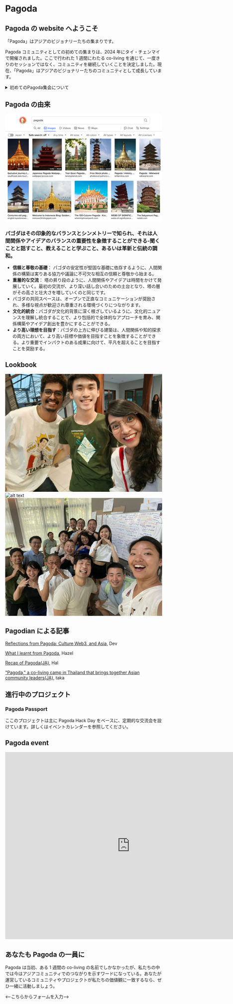 # Pagoda

## Pagoda の website へようこそ

「Pagoda」はアジアのビジョナリーたちの集まりです。

Pagoda コミュニティとしての初めての集まりは、2024 年にタイ・チェンマイで開催されました。ここで行われた 1 週間にわたる co-living を通じて、一度きりのセッションではなく、コミュニティを継続していくことを決定しました。現在、「Pagoda」はアジアのビジョナリーたちのコミュニティとして成長しています。

<details>
<summary>初めてのPagoda集会について</summary>
<div>

- この初めての Pagoda、我らのリーダー Songyi Lee が主催する怪しげな co-living 集会でした。招待制だったこの会は、[いくつかのドキュメント](https://docs.google.com/document/d/1SCLovWsdBdNwUhrapLWB0Frj9714Q3uq1iEgy--u9aI/edit)が事前に共有されていましたが、ほとんど何が起こるのかはわかっていませんでした。
- この集会は、2024 年にタイ・バンコクで開催される Devcon に向けて、アジアのビジョナリーたちが集まる場を提供することを目的としていました。この会議の中で、アジアの各国から参加しているローカルリーダーから、それぞれのエコシステムにおける文化的なバックグラウンドや課題を共有し、アジア地域の未来がどのようにあるべきかを議論しました。
- そこで、アジア地域としていくつか重点的に取り組むべき要素が見出されました。それらは内面のつながりを重視する Social, 小さな自律的なコミュニティ同士を繋げる Exchange。そしてそれらを支えるインフラストラクチャーとしての Tech に分かれ、作業を進めました。アーカイブは[ここ](https://www.notion.so/pagodasia/Dreamy-Asia-148be365f5c5456fa6cf486b29bd56b4)からご覧いただけます。
- 現在、すでに初めての Pagoda 集会は終わりましたが、今年に控えた Devcon に向けてイベントの開催やコミュニティのサポートなどがアクティブに行われています。

</div>
</details>

## Pagoda の由来

![alt text](pagdaserchresult.png)

### パゴダはその印象的なバランスとシンメトリーで知られ、それは人間関係やアイデアのバランスの重要性を象徴することができる-聞くことと話すこと、教えることと学ぶこと、あるいは革新と伝統の調和。

- **信頼と尊敬の基礎**： パゴダの安定性が堅固な基礎に依存するように、人間関係の構築は実りある協力や議論に不可欠な相互の信頼と尊敬から始まる。
- **重層的な交流**： 塔の昇り段のように、人間関係やアイデアは時間をかけて発展していく。最初の交流が、より深い話し合いのための土台となり、塔の層がその高さと壮大さを増していくのと同じです。
- パゴダの共同スペースは、オープンで正直なコミュニケーションが奨励され、多様な視点が歓迎され尊重される環境づくりにつながります。
- **文化的統合**：パゴダが文化的背景に深く根ざしているように、文化的ニュアンスを理解し統合することで、より包括的で全体的なアプローチを育み、関係構築やアイデア創出を豊かにすることができる。
- **より高い理想を目指す**：パゴダの上方に伸びる建築は、人間関係や知的探求の両方において、より高い目標や価値を目指すことを象徴することができる。より重要でインパクトのある成果に向けて、平凡を超えることを目指すことを奨励する。

## Lookbook

![alt text](image.png)
![alt text](image-1.png)
![alt text](image-2.png)

## Pagodian による記事

[Reflections from Pagoda: Culture,Web3, and Asia](https://lightforest.world/reflections-from-pagoda-culture-web3-and-asia/), Dev

[What I learnt from Pagoda](https://twitter.com/GCCofCommons/status/1781078310660751519), Hazel

[Recap of Pagoda(JA)](https://www.facebook.com/halsk/posts/pfbid0234bem9xCmxYJpNmrCwWDS6xggTm2KxPQnToyS1V94AWNS9XiAG9x1vReBxV5dKNyl?__cft__[0), Hal

["Pagoda," a co-living camp in Thailand that brings together Asian community leaders(JA)](https://scrapbox.io/tkgshn/%E3%82%A2%E3%82%B8%E3%82%A2%E3%81%AE%E3%82%B3%E3%83%9F%E3%83%A5%E3%83%8B%E3%83%86%E3%82%A3%E3%83%AA%E3%83%BC%E3%83%80%E3%83%BC%E3%81%8C%E9%9B%86%E3%81%BE%E3%82%8B%E3%80%81%E3%82%BF%E3%82%A4%E3%81%A7%E8%A1%8C%E3%82%8F%E3%82%8C%E3%81%9Fco-living%E5%90%88%E5%AE%BF%E3%80%8CPagoda%E3%80%8D%E3%81%AB%E5%8F%82%E5%8A%A0%E3%81%97%E3%81%A6%E3%81%8D%E3%81%9F), taka

## 進行中のプロジェクト

### Pagoda Passport

ここのプロジェクトは主に Pagoda Hack Day をベースに、定期的な交流会を設けています。詳しくはイベントカレンダーを参照してください。

## Pagoda event

<iframe src="https://calendar.google.com/calendar/embed?src=128524bb0d1df46f8064603c4fdadb1f192279df938b04e161a6faa67f3b2509%40group.calendar.google.com&ctz=Asia%2FTokyo" style="border: 0" width="800" height="600" frameborder="0" scrolling="no"></iframe>

## あなたも Pagoda の一員に

Pagoda は当初、ある 1 週間の co-living の名前でしかなかったが、私たちの中では今はアジアコミュニティでのつながりを示すワードになっている。あなたが運営しているコミュニティやプロジェクトが私たちの価値観に一致するなら、ぜひ一緒に活動しましょう。

<--こちらからフォームを入力-->
